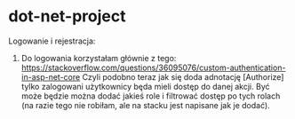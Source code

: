 # dot-net-project

Logowanie i rejestracja:
1. Do logowania korzystałam głównie z tego: https://stackoverflow.com/questions/36095076/custom-authentication-in-asp-net-core
Czyli podobno teraz jak się doda adnotację [Authorize] tylko zalogowani użytkownicy będa mieli dostęp do danej akcji. Być może będzie można dodać jakieś role i filtrować dostęp po tych rolach (na razie tego nie robiłam, ale na stacku jest napisane jak je dodać).
